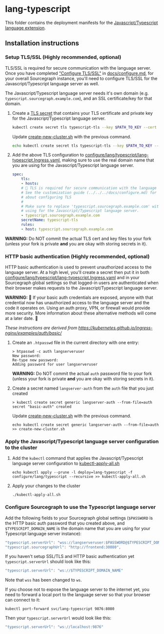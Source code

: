 # lang-typescript

This folder contains the deployment manifests for the [Javascript/Typescript language extension](https://sourcegraph.com/extensions/sourcegraph/typescript). 

## Installation instructions

### Setup TLS/SSL (Highly recommended, optional)

TLS/SSL is required for secure communication with the language server. Once you have completed ["Configure TLS/SSL"](../../../docs/configure.md#configure-tlsssl) in [docs/configure.md](../../../docs/configure.md#configure-tlsssl), for your overall Sourcegraph instance, you'll need to configure TLS/SSL for the Javascript/Typescript language server as well. 

The Javascript/Typescript language server needs it's own domain (e.g. `typescript.sourcegraph.example.com`), and an SSL certificate/key for that domain.

1. Create a [TLS secret](https://kubernetes.io/docs/concepts/configuration/secret/) that contains your TLS certificate and private key for the Javascript/Typescript language server.

   ```bash
   kubectl create secret tls typescript-tls --key $PATH_TO_KEY --cert $PATH_TO_CERT
   ```

   Update [create-new-cluster.sh](../../../create-new-cluster.sh) with the previous command.

   ```bash
   echo kubectl create secret tls typescript-tls --key $PATH_TO_KEY --cert $PATH_TO_CERT >> create-new-cluster.sh
   ```

1. Add the above TLS configuration to [configure/lang/typescript/lang-typescript.Ingress.yaml](lang-typescript.Ingress.yaml), making sure to use the real domain name that you are using for the Javascript/Typescript language server.

    ```yaml
    spec:
        tls:
        - hosts:
        # 🚨 TLS is required for secure communication with the language server. 
        # See the customization guide (../../../docs/configure.md) for information
        # about configuring TLS
        #
        # Make sure to replace 'typescript.sourcegraph.example.com' with the real domain that you are
        # using for the Javascript/Typescript language server.
        - typescript.sourcegraph.example.com
        secretName: typescript-tls
        rules:
        - host: typescript.sourcegraph.example.com
    ```

**WARNING:** Do NOT commit the actual TLS cert and key files to your fork (unless your fork is
private **and** you are okay with storing secrets in it).

### HTTP basic authentication (Highly recommended, optional)

HTTP basic authentication is used to prevent unauthorized access to the language server. At a high level, you'll create a secret then put it in both [configure/lang/typescript/lang-typescript.Ingress.yaml](lang-typescript.Ingress.yaml) and in your Sourcegraph global settings so that logged-in users are authenticated when their browser makes requests to the Javascript/Typescript language server.

**WARNING:** 🚨 If your basic auth credentials are exposed, anyone with that credential now has unauthorized access to the language server and the code it operates on. Using an auth proxy, VPN, or firewall would provide more security. More information about these alternative methods will come at a later date. 🚨

_These instructions are derived from https://kubernetes.github.io/ingress-nginx/examples/auth/basic/_

1. Create an `.htpasswd` file in the current directory with one entry:

    ```console
    > htpasswd -c auth langserveruser 
    New password:
    Re-type new password:
    Adding password for user langserveruser
    ```

    **WARNING:** Do NOT commit the actual `auth` password file to your fork (unless your fork is
    private **and** you are okay with storing secrets in it).

1. Create a secret named `langserver-auth` from the `auth` file that you just created

    ```console
    > kubectl create secret generic langserver-auth --from-file=auth
    secret "basic-auth" created
    ```

   Update [create-new-cluster.sh](../../../create-new-cluster.sh) with the previous command.

   ```console
   echo kubectl create secret generic langserver-auth --from-file=auth >> create-new-cluster.sh
   ```

### Apply the Javascript/Typescript language server configuration to the cluster

1. Add the `kubectl` command that applies the Javascript/Typescript language server configuration to [kubectl-apply-all.sh](../../../kubectl-apply-all.sh)

    ```console
    echo kubectl apply --prune -l deploy=lang-typescript -f configure/lang/typescript --recursive >> kubectl-apply-all.sh
    ```

1. Apply your changes to the cluster

    ```console
    ./kubectl-apply-all.sh
    ```

### Configure Sourcegraph to use the Typescript language server

Add the following fields to your Sourcegraph global settings (`$PASSWORD` is the HTTP basic auth password that you created above, and `$TYPESCRIPT_DOMAIN_NAME` is the domain name that you are using for your Typescript language server instance):

```js
"typescript.serverUrl": "wss://langserveruser:$PASSWORD@$TYPESCRIPT_DOMAIN_NAME/",
"typescript.sourcegraphUrl": "http://frontend:30080",
```

If you haven't setup SSL/TLS and HTTP basic authentication yet `typescript.serverUrl` should look like this:

```js
"typescript.serverUrl": "ws://$TYPESCRIPT_DOMAIN_NAME"
```

Note that `wss` has been changed to `ws`.

If you choose not to expose the language server to the internet yet, you need to forward a local port to the language server so that your browser can connect to it:

```console
kubectl port-forward svc/lang-typescript 9876:8080
```

Then your `typescript.serverUrl` would look like this:

```js
"typescript.serverUrl": "ws://localhost:9876"
```
